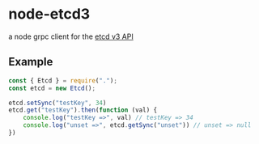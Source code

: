 # node-etcd3

a node grpc client for the [etcd v3 API](https://github.com/coreos/etcd/)

## Example

```javascript
const { Etcd } = require(".");
const etcd = new Etcd();

etcd.setSync("testKey", 34)
etcd.get("testKey").then(function (val) {
    console.log("testKey =>", val) // testKey => 34
    console.log("unset =>", etcd.getSync("unset")) // unset => null
})
```
